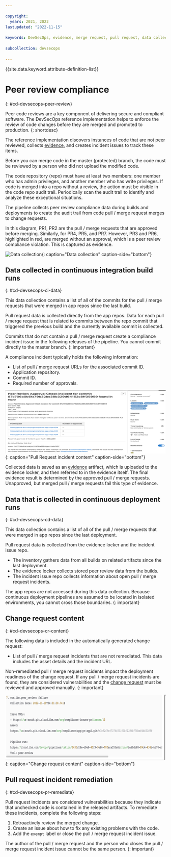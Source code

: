 ```yaml
---

copyright:
  years: 2021, 2022
lastupdated: "2022-11-15"

keywords: DevSecOps, evidence, merge request, pull request, data collection

subcollection: devsecops

---
```


{{site.data.keyword.attribute-definition-list}}


# Peer review compliance
{: #cd-devsecops-peer-review}

Peer code reviews are a key component of delivering secure and compliant software. The DevSecOps reference implementation helps to enforce the review of code changes before they are merged and promoted to production. 
{: shortdesc}

The reference implementation discovers instances of code that are not peer reviewed, collects [evidence](/docs/devsecops?topic=devsecops-devsecops-collect-evidence), and creates incident issues to track these items.

Before you can merge code in the master (protected) branch, the code must be reviewed by a person who did not upload the modified code.

The code repository (repo) must have at least two members: one member who has admin privileges, and another member who has write privileges. If code is merged into a repo without a review, the action must be visible in the code repo audit trail. Periodically scan the audit trail to identify and analyze these exceptional situations.

The pipeline collects peer review compliance data during builds and deployments to create the audit trail from code pull / merge request merges to change requests.

In this diagram, PR1, PR2 are the pull / merge requests that are approved before merging. Similarly, for PR4, PR5, and PR7. However, PR3 and PR6, highlighted in red, are merged without an approval, which is a peer review compliance violation. This is captured as evidence. 

 ![Data collection](images/data-collection.svg){: caption="Data collection" caption-side="bottom"}


## Data collected in continuous integration build runs 
{: #cd-devsecops-ci-data}

This data collection contains a list of all of the commits for the pull / merge requests that were merged in app repos since the last build.

Pull request data is collected directly from the app repos. Data for each pull / merge request that is related to commits between the repo commit that triggered the previous build and the currently available commit is collected. 

Commits that do not contain a pull / merge request create a compliance incident issue in the following releases of the pipeline. You cannot commit directly to the master branch.
{: important}

A compliance incident typically holds the following information:

* List of pull / merge request URLs for the associated commit ID.
* Application repository.
* Commit ID.
* Required number of approvals.

 ![Pull Request incident content](images/devsecops-pr-incident-issue.png){: caption="Pull Request incident content" caption-side="bottom"}

Collected data is saved as an [evidence](/docs/devsecops?topic=devsecops-devsecops-collect-evidence) artifact, which is uploaded to the evidence locker, and then referred to in the evidence itself. The final evidence result is determined by the approved pull / merge requests. Unapproved, but merged pull / merge requests fail this type of evidence.


## Data that is collected in continuous deployment runs 
{: #cd-devsecops-cd-data}

This data collection contains a list of all of the pull / merge requests that were merged in app repos since the last deployment. 

Pull request data is collected from the evidence locker and the incident issue repo.

* The inventory gathers data from all builds on related artifacts since the last deployment.
* The evidence locker collects stored peer review data from the builds.
* The incident issue repo collects information about open pull / merge request incidents.

The app repos are not accessed during this data collection. Because continuous deployment pipelines are assumed to be located in isolated environments, you cannot cross those boundaries.
{: important}


## Change request content 
{: #cd-devsecops-cr-content}

The following data is included in the automatically generated change request:

* List of pull / merge request incidents that are not remediated. This data includes the asset details and the incident URL.

Non-remediated pull / merge request incidents impact the deployment readiness of the change request. If any pull / merge request incidents are found, they are considered vulnerabilities and the [change request](/docs/devsecops?topic=devsecops-cd-devsecops-approve-cr) must be reviewed and approved manually.
{: important}

![Change request content](images/devsecops-pr-incident-change-request-content.png){: caption="Change request content" caption-side="bottom"}


## Pull request incident remediation
{: #cd-devsecops-pr-remediate}

Pull request incidents are considered vulnerabilities because they indicate that unchecked code is contained in the released artifacts. To remediate these incidents, complete the following steps:

1. Retroactively review the merged change.
1. Create an issue about how to fix any existing problems with the code.
1. Add the `exempt` label or close the pull / merge request incident issue.

The author of the pull / merge request and the person who closes the pull / merge request incident issue cannot be the same person.
{: important}

